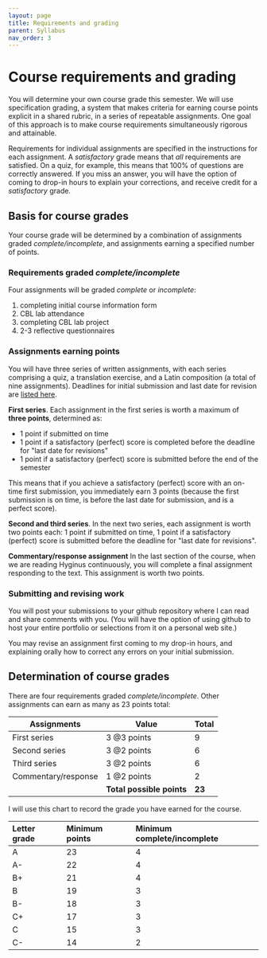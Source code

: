 ```yaml
---
layout: page
title: Requirements and grading
parent: Syllabus
nav_order: 3
---
```


# Course requirements and grading


You will determine your own course grade this semester. We will use specification grading, a system that makes criteria for earning course points explicit in a shared rubric, in a series of repeatable assignments.  One goal of this approach is to make
course requirements simultaneously rigorous and attainable.

Requirements for individual assignments are specified in the instructions for each assignment.  A *satisfactory* grade means that *all* requirements are satisfied.  On a quiz, for example, this means that 100% of questions are correctly answered.  If you miss an answer, you will have the option of coming to drop-in hours to explain your corrections, and receive credit for a *satisfactory* grade.


## Basis for course grades

Your course grade will be determined by a combination of assignments graded *complete/incomplete*, and assignments earning a specified number of points.  


### Requirements graded *complete/incomplete*

Four assignments will be graded *complete* or *incomplete*:

1. completing initial course information form
2. CBL lab attendance
3. completing CBL lab project
4. 2-3 reflective questionnaires

### Assignments earning points

 You will have three series of written assignments, with each series comprising a quiz, a translation exercise, and a Latin composition (a total of nine assignments).  Deadlines for initial submission and last date for revision are [listed here](../../checklist/).


**First series**.   Each assignment in the first series is worth a maximum of **three points**, determined as:

 - 1 point if submitted on time
 - 1 point if a satisfactory (perfect) score is completed before the deadline for "last date for revisions"
 - 1 point if a satisfactory (perfect) score is submitted before the end of the semester

 This means that if you achieve a satisfactory (perfect) score with an on-time first submission, you immediately earn 3 points (because the first submission is on time, is before the last date for submission, and is a perfect score).

**Second and third series**.  In the next two series, each assignment is worth two points each:  1 point if submitted on time, 1 point if a satisfactory (perfect) score is submitted before the deadline for "last date for revisions".

**Commentary/response assignment** In the last section of the course, when we are reading Hyginus continuously, you will complete a final assignment responding to the text. This assignment is worth two points.



### Submitting and revising work

You will post your submissions to your github repository where I can read and share comments with you. (You will have the option of using github to host your entire portfolio or selections from it on a personal web site.)  

You may revise an assignment first coming to my drop-in hours, and explaining orally how to correct any errors on your initial submission.



## Determination of course grades

There are four requirements graded *complete/incomplete*.  Other assignments can earn as many as 23 points total:

| Assignments | Value | Total |
| --- | --- | --- |
| First series | 3 @3 points | 9 |
| Second series | 3 @2 points | 6 |
| Third series | 3 @2 points | 6 |
| Commentary/response | 1 @2 points | 2 |
| | **Total possible points**  | **23** |


I will use this chart to record the grade you have earned for the course.


| Letter grade     | Minimum points     | Minimum complete/incomplete |
| :------------- | :------------- | :------------- |
| A       | 23 | 4 |
| A- | 	22 | 4|
| B+ | 	21  | 4 |
| B	 | 19  | 3|
| B- | 	18  |   3 |
| C+ | 	17  | 3 |
| C	 | 15| 3|
| C- | 	14 | 2 |
